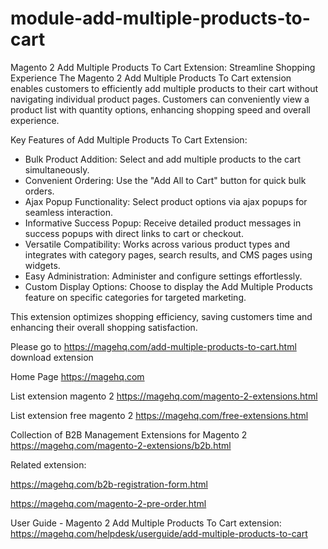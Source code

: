 # module-add-multiple-products-to-cart
Magento 2 Add Multiple Products To Cart Extension: Streamline Shopping Experience
The Magento 2 Add Multiple Products To Cart extension enables customers to efficiently add multiple products to their cart without navigating individual product pages. Customers can conveniently view a product list with quantity options, enhancing shopping speed and overall experience.

Key Features of Add Multiple Products To Cart Extension:
- Bulk Product Addition: Select and add multiple products to the cart simultaneously.
- Convenient Ordering: Use the "Add All to Cart" button for quick bulk orders.
- Ajax Popup Functionality: Select product options via ajax popups for seamless interaction.
- Informative Success Popup: Receive detailed product messages in success popups with direct links to cart or checkout.
- Versatile Compatibility: Works across various product types and integrates with category pages, search results, and CMS pages using widgets.
- Easy Administration: Administer and configure settings effortlessly.
- Custom Display Options: Choose to display the Add Multiple Products feature on specific categories for targeted marketing.

This extension optimizes shopping efficiency, saving customers time and enhancing their overall shopping satisfaction.

Please go to https://magehq.com/add-multiple-products-to-cart.html download extension

Home Page https://magehq.com

List extension magento 2 https://magehq.com/magento-2-extensions.html

List extension free magento 2 https://magehq.com/free-extensions.html

Collection of B2B Management Extensions for Magento 2 https://magehq.com/magento-2-extensions/b2b.html

Related extension:

https://magehq.com/b2b-registration-form.html

https://magehq.com/magento-2-pre-order.html

User Guide - Magento 2 Add Multiple Products To Cart extension: https://magehq.com/helpdesk/userguide/add-multiple-products-to-cart
